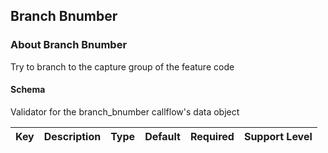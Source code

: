 ## Branch Bnumber

### About Branch Bnumber

Try to branch to the capture group of the feature code

#### Schema

Validator for the branch_bnumber callflow's data object



Key | Description | Type | Default | Required | Support Level
--- | ----------- | ---- | ------- | -------- | -------------



